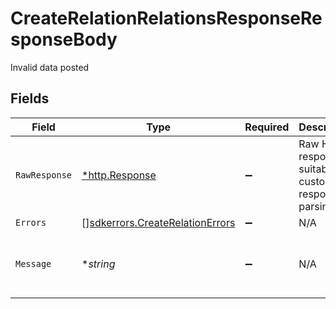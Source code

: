 # CreateRelationRelationsResponseResponseBody

Invalid data posted


## Fields

| Field                                                                                     | Type                                                                                      | Required                                                                                  | Description                                                                               | Example                                                                                   |
| ----------------------------------------------------------------------------------------- | ----------------------------------------------------------------------------------------- | ----------------------------------------------------------------------------------------- | ----------------------------------------------------------------------------------------- | ----------------------------------------------------------------------------------------- |
| `RawResponse`                                                                             | [*http.Response](https://pkg.go.dev/net/http#Response)                                    | :heavy_minus_sign:                                                                        | Raw HTTP response; suitable for custom response parsing                                   |                                                                                           |
| `Errors`                                                                                  | [][sdkerrors.CreateRelationErrors](../../../pkg/models/sdkerrors/createrelationerrors.md) | :heavy_minus_sign:                                                                        | N/A                                                                                       |                                                                                           |
| `Message`                                                                                 | **string*                                                                                 | :heavy_minus_sign:                                                                        | N/A                                                                                       | The given data was invalid.                                                               |